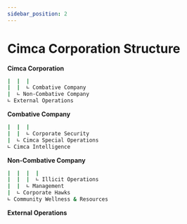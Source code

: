 ```yaml
---
sidebar_position: 2
---
```


# Cimca Corporation Structure

**Cimca Corporation**
```bash
|  |  |
|  |  ∟ Combative Company
|  ∟ Non-Combative Company
∟ External Operations
```
**Combative Company**
```bash
|  |  |
|  |  ∟ Corporate Security
|  ∟ Cimca Special Operations
∟ Cimca Intelligence
```
**Non-Combative Company**
```bash
|  |  |  |
|  |  |  ∟ Illicit Operations
|  |  ∟ Management
|  ∟ Corporate Hawks 
∟ Community Wellness & Resources
```
**External Operations**
```bash

```